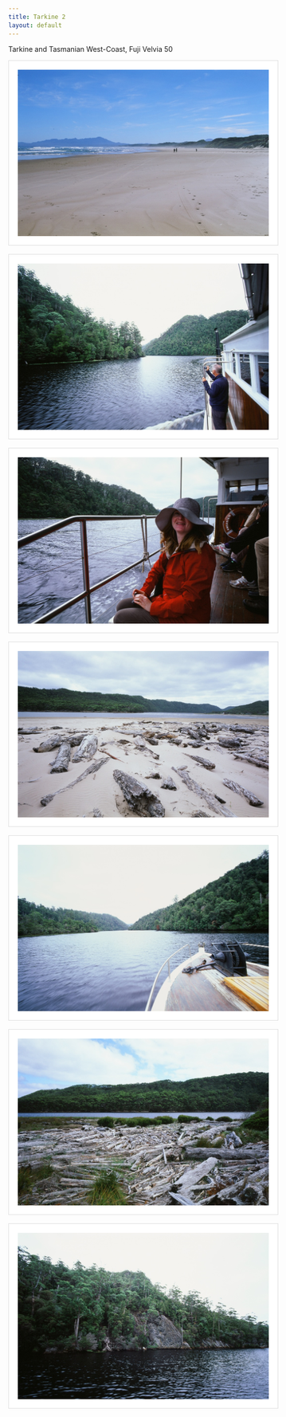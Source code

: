 ```yaml
---
title: Tarkine 2 
layout: default
---
```




<div class="post-date">
  Tarkine and Tasmanian West-Coast, Fuji Velvia 50
</div>
 


<style>
img {

    border: 1px solid #ddd;

    padding: 18px; 

    background-color:#ffffff;
}
</style>



![pic](/public/images/Atkinson_50163218/best/9047-033.smaller.jpg) 

![pic](/public/images/Atkinson_50163218/best/9048-026.smaller.jpg) 

![pic](/public/images/Atkinson_50163218/best/9048-001.smaller.jpg) 



![pic](/public/images/Atkinson_50163218/best/9048-003.smaller.jpg) 


![pic](/public/images/Atkinson_50163218/best/9048-022.smaller.jpg) 


![pic](/public/images/Atkinson_50163218/best/9048-012.smaller.jpg) 

![pic](/public/images/Atkinson_50163218/best/9048-024.smaller.jpg) 






